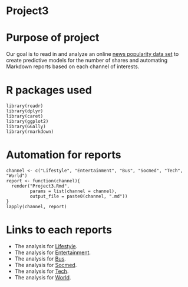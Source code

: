 # Project3

# Purpose of project
Our goal is to read in and analyze an online [news popularity data set](https://archive.ics.uci.edu/ml/datasets/Online+News+Popularity) to create predictive models for the number of shares and automating Markdown reports based on each channel of interests.

# R packages used
```{r}
library(readr)
library(dplyr)
library(caret)
library(ggplot2)
library(GGally)
library(rmarkdown)
```

# Automation for reports
```{r}
channel <- c("Lifestyle", "Entertainment", "Bus", "Socmed", "Tech", "World")
report <- function(channel){
  render("Project3.Rmd", 
         params = list(channel = channel), 
         output_file = paste0(channel, ".md"))
}
lapply(channel, report)
```
# Links to each reports
+ The analysis for [Lifestyle](LifestyleAnalysis.html).
+ The analysis for [Entertainment](EntertainmentAnalysis.html).
+ The analysis for [Bus](Bus.html).
+ The analysis for [Socmed](Socmed.html).
+ The analysis for [Tech](Tech.html).
+ The analysis for [World](World.md).
